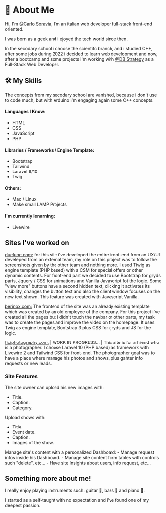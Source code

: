 # 🚀 About Me
Hi, I'm [@Carlo Soravia](https://www.linkedin.com/in/carlo-soravia-a7738218a/), I'm an italian web developer full-stack front-end oriented.

I was born as a geek and i ejoyed the tech world since then.

In the secodary school i choose the scientifc branch, and i studied C++, after some jobs during 2022 i decided to learn web development and now, after a bootcamp and some projects i'm working with [@DB Strategy](https://www.dbstrategy.com/it/) as a Full-Stack Web Developer.


## 🛠 My Skills
The concepts from my secodary school are vanished, because i don't use to code much, but with Arduino i'm engaging again some C++ concepts.

#### Languages I Know:
- HTML 
- CSS
- JavaScript
- PHP

#### Libraries / Frameworks / Engine Template:
- Bootstrap 
- Tailwind
- Laravel 9/10
- Twig 

#### Others:
- Mac / Linux  
- Make small LAMP Projects 

#### I'm currently lenarning:
- Livewire 

## Sites I've worked on
[duelune.com:](https://www.duelune.com/) for this site i've developed the entire front-end from an UX/UI develeped from an external team, my role on this project was to follow the screenshots given by the other team and nothing more.
I used Tiwig as engine template (PHP based) with a CSM for special offers or other dynamic contents.
For front-end part we decided to use Bootstrap for gryds parts, Jquery / CSS for animations and Vanilla Javascript fot the logic.
Some "view more" buttons have a second hidden text, clicking it activates its visibility, changes the button text and also the client window focuses on the new text shown.
This feature was created with Javascript Vanilla.

[berinox.com:](https://www.berinox.com/) The frontend of the site was an already existing template which was created by an old employee of the company.
For this project i've created all the pages but i didn't touch the navbar or other parts, my task was to create the pages and improve the video on the homepage.
It uses Twig as engine template, Bootstrap 3 plus CSS for gryds and JS for the logic.

[ficiphotography.com:](https://www.ficiphotography.com/) |  WORK IN PROGRESS... | This site is for a friend who is a photographer. 
I choose Laravel 10 (PHP based) as framework with Livewire 2 and Tailwind CSS for front-end.
The photographer goal was to have a place where manage his photos and shows, plus gahter info requests or new leads.

### Site Features 

The site owner can upload his new images with:
  - Title.
  - Caption.
  - Category.

Upload shows with:
  - Title.
  - Event date.
  - Caption.
  - Images of the show.

Manage site's content with a personalized Dashboard:
    -  Manage request infos inside his Dashboard.
    -  Manage site content form tables with controls such "delete", etc...
    -  Have site Insights about users, info request, etc...


## Something more about me!

I really enjoy playing instruments such: guitar 🎵, bass 🎸 and piano 🎹.

I started as a self-taught with no expectation and i've found one of my deepest passion.  
